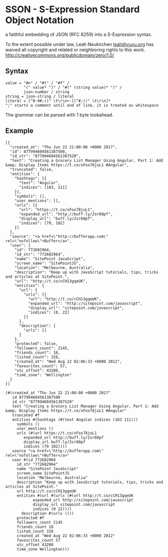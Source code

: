 # SSON - S-Expression Standard Object Notation
a faithful embedding of JSON (RFC 8259) into a S-Expression syntax.

To the extent possible under law, Leah Neukirchen <leah@vuxu.org>
has waived all copyright and related or neighboring rights to this work.
http://creativecommons.org/publicdomain/zero/1.0/

## Syntax

	value = "#n" / "#t" / "#f" /
	        "(" value* ")" / "#(" (string value)* ")" /
	        json-number / string
	string = json-string / literal
	literal = [^0-9#;()" \t\r\n+-][^#;()" \t\r\n]*
	";" starts a comment until end of line, it is treated as whitespace

The grammar can be parsed with 1 byte lookahead.

## Example

	[{
	  "created_at": "Thu Jun 22 21:00:00 +0000 2017",
	  "id": 877994604561387500,
	  "id_str": "877994604561387520",
	  "text": "Creating a Grocery List Manager Using Angular, Part 1: Add &amp; Display Items https://t.co/xFox78juL1 #Angular",
	  "truncated": false,
	  "entities": {
	    "hashtags": [{
	      "text": "Angular",
	      "indices": [103, 111]
	    }],
	    "symbols": [],
	    "user_mentions": [],
	    "urls": [{
	      "url": "https://t.co/xFox78juL1",
	      "expanded_url": "http://buff.ly/2sr60pf",
	      "display_url": "buff.ly/2sr60pf",
	      "indices": [79, 102]
	    }]
	  },
	  "source": "<a href=\"http://bufferapp.com\" rel=\"nofollow\">Buffer</a>",
	  "user": {
	    "id": 772682964,
	    "id_str": "772682964",
	    "name": "SitePoint JavaScript",
	    "screen_name": "SitePointJS",
	    "location": "Melbourne, Australia",
	    "description": "Keep up with JavaScript tutorials, tips, tricks and articles at SitePoint.",
	    "url": "http://t.co/cCH13gqeUK",
	    "entities": {
	      "url": {
	        "urls": [{
	          "url": "http://t.co/cCH13gqeUK",
	          "expanded_url": "http://sitepoint.com/javascript",
	          "display_url": "sitepoint.com/javascript",
	          "indices": [0, 22]
	        }]
	      },
	      "description": {
	        "urls": []
	      }
	    },
	    "protected": false,
	    "followers_count": 2145,
	    "friends_count": 18,
	    "listed_count": 328,
	    "created_at": "Wed Aug 22 02:06:33 +0000 2012",
	    "favourites_count": 57,
	    "utc_offset": 43200,
	    "time_zone": "Wellington"
	  }
	}]

	(#(created_at "Thu Jun 22 21:00:00 +0000 2017"
	   id 877994604561387500
	   id_str "877994604561387520"
	   text "Creating a Grocery List Manager Using Angular, Part 1: Add &amp; Display Items https://t.co/xFox78juL1 #Angular"
	   truncated #f
	   entities #(hashtags (#(text Angular indices (103 111)))
	     symbols ()
	     user_mentions ()
	     urls (#(url https://t.co/xFox78juL1
	        expanded_url http://buff.ly/2sr60pf
	        display_url buff.ly/2sr60pf
	        indices (79 102))))
	   source "<a href=\"http://bufferapp.com\" rel=\"nofollow\">Buffer</a>"
	   user #(id 772682964
	     id_str "772682964"
	     name "SitePoint JavaScript"
	     screen_name SitePointJS
	     location "Melbourne, Australia"
	     description "Keep up with JavaScript tutorials, tips, tricks and articles at SitePoint."
	     url http://t.co/cCH13gqeUK
	     entities #(url #(urls (#(url http://t.co/cCH13gqeUK
	            expanded_url http://sitepoint.com/javascript
	            display_url sitepoint.com/javascript
	            indices (0 22))))
	       description #(urls ()))
	     protected #f
	     followers_count 2145
	     friends_count 18
	     listed_count 328
	     created_at "Wed Aug 22 02:06:33 +0000 2012"
	     favourites_count 57
	     utc_offset 43200
	     time_zone Wellington)))
